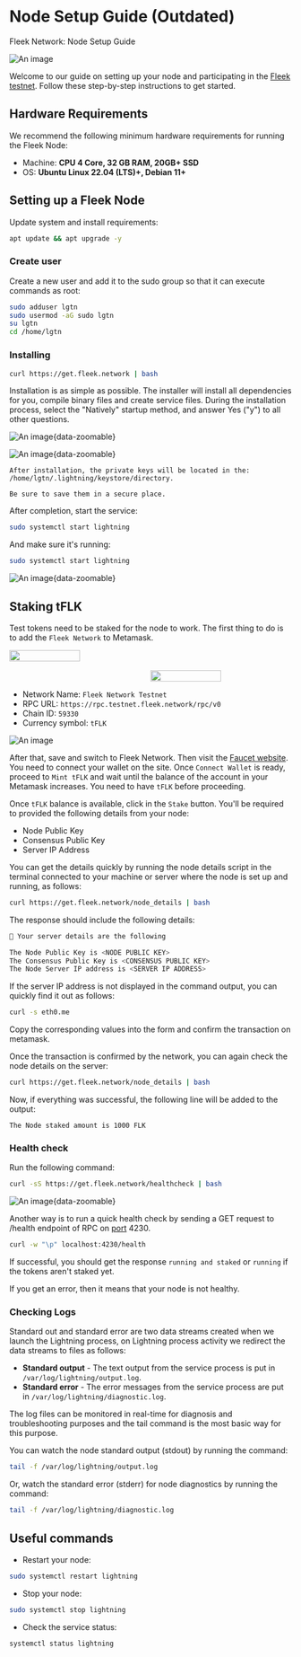 # Node Setup Guide (Outdated)

Fleek Network: Node Setup Guide

![An image](/fleek-node-setup.svg)

Welcome to our guide on setting up your node and participating in the [Fleek testnet](https://docs.fleek.network/docs/node/testnet-onboarding/). Follow these step-by-step instructions to get started.

## Hardware Requirements
We recommend the following minimum hardware requirements for running the Fleek Node:
* Machine: **CPU 4 Core, 32 GB RAM, 20GB+ SSD**
* OS: **Ubuntu Linux 22.04 (LTS)+, Debian 11+**

## Setting up a Fleek Node
Update system and install requirements:

```bash
apt update && apt upgrade -y
```

### Create user
Create a new user and add it to the sudo group so that it can execute commands as root:

```bash
sudo adduser lgtn
sudo usermod -aG sudo lgtn
su lgtn
cd /home/lgtn
```

### Installing
```bash
curl https://get.fleek.network | bash
```

Installation is as simple as possible. The installer will install all dependencies for you, compile binary files and create service files. During the installation process, select the "Natively" startup method, and answer Yes ("y") to all other questions.

![An image](/fleek-node-setup-1.webp){data-zoomable}

![An image](/fleek-node-setup-2.webp){data-zoomable}

```note
After installation, the private keys will be located in the:
/home/lgtn/.lightning/keystore/directory. 

Be sure to save them in a secure place.
```

After completion, start the service:
```bash
sudo systemctl start lightning
```

And make sure it's running:
```bash
sudo systemctl start lightning
```

![An image](/fleek-node-setup-3.webp){data-zoomable}

## Staking tFLK
Test tokens need to be staked for the node to work. The first thing to do is to add the `Fleek Network` to Metamask.

<div style="display: flex; flex-direction: column; width: 100%; gap: 1rem;">
    <img src="/fleek-node-setup-4.webp" style="width: 50%;" />
    <div style="display: flex;">
        <div style="width: 50%;"></div>
        <img src="/fleek-node-setup-5.webp" style="width: 50%;" />
    </div>
</div>

* Network Name: `Fleek Network Testnet`
* RPC URL: `https://rpc.testnet.fleek.network/rpc/v0`
* Chain ID: `59330`
* Currency symbol: `tFLK`

![An image](/fleek-node-setup-6.webp)

After that, save and switch to Fleek Network. Then visit the [Faucet website](https://faucet.testnet.fleek.network/). You need to connect your wallet on the site. Once `Connect Wallet` is ready, proceed to `Mint tFLK` and wait until the balance of the account in your Metamask increases. You need to have `tFLK` before proceeding. 

Once `tFLK` balance is available, click in the `Stake` button. You'll be required to provided the following details from your node:

* Node Public Key
* Consensus Public Key
* Server IP Address

You can get the details quickly by running the node details script in the terminal connected to your machine or server where the node is set up and running, as follows:

```bash
curl https://get.fleek.network/node_details | bash
```

The response should include the following details:
```bash
🤖 Your server details are the following

The Node Public Key is <NODE PUBLIC KEY>
The Consensus Public Key is <CONSENSUS PUBLIC KEY>
The Node Server IP address is <SERVER IP ADDRESS>
```

If the server IP address is not displayed in the command output, you can quickly find it out as follows:
```bash
curl -s eth0.me
```

Copy the corresponding values into the form and confirm the transaction on metamask.

Once the transaction is confirmed by the network, you can again check the node details on the server:
```bash
curl https://get.fleek.network/node_details | bash
```

Now, if everything was successful, the following line will be added to the output:
```
The Node staked amount is 1000 FLK
```

### Health check
Run the following command:
```bash
curl -sS https://get.fleek.network/healthcheck | bash
```

![An image](/fleek-node-setup-7.webp){data-zoomable}

Another way is to run a quick health check by sending a GET request to /health endpoint of RPC on [port](https://docs.fleek.network/docs/node/requirements/#ports) 4230.

```bash
curl -w "\p" localhost:4230/health
```

If successful, you should get the response `running and staked` or `running` if the tokens aren't staked yet.

If you get an error, then it means that your node is not healthy.

### Checking Logs
Standard out and standard error are two data streams created when we launch the Lightning process, on Lightning process activity we redirect the data streams to files as follows:

* **Standard output** - The text output from the service process is put in `/var/log/lightning/output.log`.
* **Standard error** - The error messages from the service process are put in `/var/log/lightning/diagnostic.log`.

The log files can be monitored in real-time for diagnosis and troubleshooting purposes and the tail command is the most basic way for this purpose.

You can watch the node standard output (stdout) by running the command:
```bash
tail -f /var/log/lightning/output.log
```

Or, watch the standard error (stderr) for node diagnostics by running the command:
```bash
tail -f /var/log/lightning/diagnostic.log
```

## Useful commands
* Restart your node: 
```bash
sudo systemctl restart lightning
```

* Stop your node:
```bash
sudo systemctl stop lightning
```

* Check the service status:
```bash
systemctl status lightning
```



